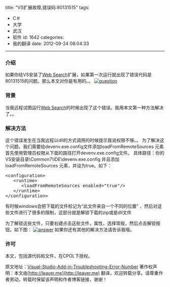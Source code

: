 title: "VS扩展故障,错误码:80131515"
tags:
  - C＃
  - 大学
  - 武汉
  - 软件
id: 1642
categories:
  - 我的翻译
date: 2012-09-24 08:04:33
---

### 介绍

如果你给VS安装了[Web Search](http://www.codeproject.com/Articles/446955/Web-Search-Visual-Studio-Add-in-Search-Google-Yaho)扩展，如果第一次运行就出现了错误代码是80131515的问题。那么本文对你是有用的。。
[![](/images/31f5dde58ae04aa01469671b23b71a15d328c51c.png "question")](http://leaverimage.b0.upaiyun.com/27488_o.png)

### 背景

当我远程试图运行[Web Search](http://www.codeproject.com/Articles/446955/Web-Search-Visual-Studio-Add-in-Search-Google-Yaho)的时候出现了这个错误。我用本文第一种方法解决了。。

### 解决方法

这个错误发生在当我远程以dll的方式调用的时候提示我说权限不够。。
为了解决这个问题，我们需要给devenv.exe.config文件添加loadFromRemoteSources 元素
首先使用管理员权限从下面的路径打开devenv.exe.config文件。
具体路径：你的VS安装目录\Common7\IDE\devenv.exe.config
并且添加loadFromRemoteSources 元素，并设为true。如下：

<pre class="lang:xhtml decode:true " >&lt;configuration&gt;
   &lt;runtime&gt;
      &lt;loadFromRemoteSources enabled="true"/&gt;
   &lt;/runtime&gt;
&lt;/configuration&gt; </pre> 

有时候windows会把下载的文件标记为“此文件来自一个不同的位置” ，然后对这些文件进行了很多的限制，这部分就是解锁下载的zip或是dll文件

为了解锁这些文件，只要右键点击这些文件，属性，选择常规，然后点击解锁按钮。如下图：
[![](/images/c889da920a47f1e60ef6d7140d69f20c61374388.png "answer")](http://leaverimage.b0.upaiyun.com/27489_o.png)
如果你还有其他的解决方法请告诉我哦。

### 许可

本文，包括源代码和文件，在CPOL下授权。

原文地址：[Visual-Studio-Add-in-Troubleshooting-Error-Number](http://www.codeproject.com/Tips/463777/Visual-Studio-Add-in-Troubleshooting-Error-Number)
著作权声明：本文由[http://leaver.me](http://leaver.me) 翻译，欢迎转载分享。请尊重作者劳动，转载时保留该声明和作者博客链接，谢谢！